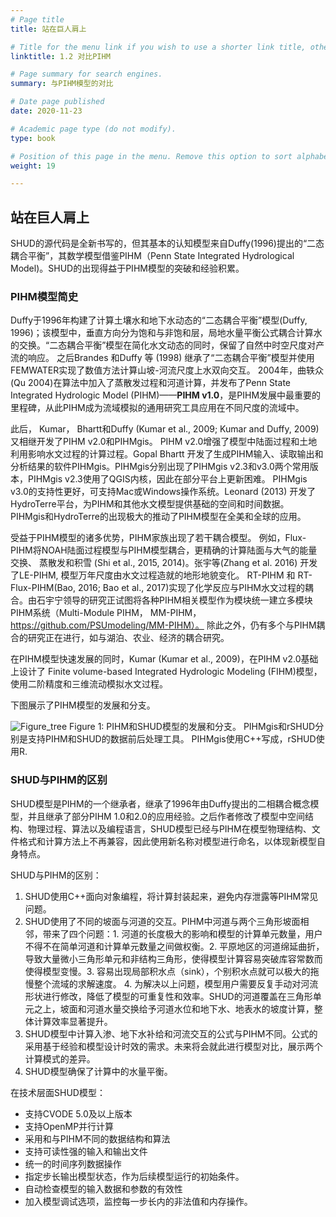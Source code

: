 ```yaml
---
# Page title
title: 站在巨人肩上

# Title for the menu link if you wish to use a shorter link title, otherwise remove this option.
linktitle: 1.2 对比PIHM

# Page summary for search engines.
summary: 与PIHM模型的对比

# Date page published
date: 2020-11-23

# Academic page type (do not modify).
type: book

# Position of this page in the menu. Remove this option to sort alphabetically.
weight: 19

---
```


## 站在巨人肩上

SHUD的源代码是全新书写的，但其基本的认知模型来自Duffy(1996)提出的“二态耦合平衡”，其数学模型借鉴PIHM（Penn State Integrated Hydrological Model)。SHUD的出现得益于PIHM模型的突破和经验积累。

### PIHM模型简史

Duffy于1996年构建了计算土壤水和地下水动态的“二态耦合平衡”模型(Duffy, 1996)；该模型中，垂直方向分为饱和与非饱和层，局地水量平衡公式耦合计算水的交换。“二态耦合平衡”模型在简化水文动态的同时，保留了自然中时空尺度对产流的响应。 之后Brandes 和Duffy 等 (1998) 继承了“二态耦合平衡”模型并使用FEMWATER实现了数值方法计算山坡-河流尺度上水双向交互。 2004年，曲轶众(Qu 2004)在算法中加入了蒸散发过程和河道计算，并发布了Penn State Integrated Hydrologic Model (PIHM)——**PIHM v1.0**，是PIHM发展中最重要的里程碑，从此PIHM成为流域模拟的通用研究工具应用在不同尺度的流域中。

此后， Kumar， Bhartt和Duffy (Kumar et al., 2009; Kumar and Duffy, 2009) 又相继开发了PIHM v2.0和PIHMgis。 PIHM v2.0增强了模型中陆面过程和土地利用影响水文过程的计算过程。Gopal Bhartt 开发了生成PIHM输入、读取输出和分析结果的软件PIHMgis。PIHMgis分别出现了PIHMgis v2.3和v3.0两个常用版本，PIHMgis v2.3使用了QGIS内核，因此在部分平台上更新困难。 PIHMgis v3.0的支持性更好，可支持Mac或Windows操作系统。Leonard (2013) 开发了HydroTerre平台，为PIHM和其他水文模型提供基础的空间和时间数据。 PIHMgis和HydroTerre的出现极大的推动了PIHM模型在全美和全球的应用。

受益于PIHM模型的诸多优势，PIHM家族出现了若干耦合模型。 例如，Flux-PIHM将NOAH陆面过程模型与PIHM模型耦合，更精确的计算陆面与大气的能量交换、 蒸散发和积雪 (Shi et al., 2015, 2014)。张宇等(Zhang et al. 2016) 开发了LE-PIHM, 模型万年尺度由水文过程造就的地形地貌变化。 RT-PIHM 和 RT-Flux-PIHM(Bao, 2016; Bao et al., 2017)实现了化学反应与PIHM水文过程的耦合。由石宇宁领导的研究正试图将各种PIHM相关模型作为模块统一建立多模块PIHM系统（Multi-Module PIHM， MM-PIHM， https://github.com/PSUmodeling/MM-PIHM）。 除此之外，仍有多个与PIHM耦合的研究正在进行，如与湖泊、农业、经济的耦合研究。

在PIHM模型快速发展的同时，Kumar (Kumar et al., 2009)，在PIHM v2.0基础上设计了 Finite volume-based Integrated Hydrologic Modeling (FIHM)模型，使用二阶精度和三维流动模拟水文过程。

下图展示了PIHM模型的发展和分支。

![Figure_tree](/media/Figure_tree.png)
Figure 1: PIHM和SHUD模型的发展和分支。 PIHMgis和rSHUD分别是支持PIHM和SHUD的数据前后处理工具。 PIHMgis使用C++写成，rSHUD使用R.

### SHUD与PIHM的区别

SHUD模型是PIHM的一个继承者，继承了1996年由Duffy提出的二相耦合概念模型，并且继承了部分PIHM 1.0和2.0的应用经验。之后作者修改了模型中空间结构、物理过程、算法以及编程语言，SHUD模型已经与PIHM在模型物理结构、文件格式和计算方法上不再兼容，因此使用新名称对模型进行命名，以体现新模型自身特点。

SHUD与PIHM的区别：

1. SHUD使用C++面向对象编程，将计算封装起来，避免内存泄露等PIHM常见问题。
2. SHUD使用了不同的坡面与河道的交互。PIHM中河道与两个三角形坡面相邻，带来了四个问题：1. 河道的长度极大的影响和模型的计算单元数量，用户不得不在简单河道和计算单元数量之间做权衡。2. 平原地区的河道绵延曲折，导致大量微小三角形单元和非结构三角形，使得模型计算容易突破库容常数而使得模型变慢。3. 容易出现局部积水点（sink），个别积水点就可以极大的拖慢整个流域的求解速度。 4. 为解决以上问题，模型用户需要反复手动对河流形状进行修改，降低了模型的可重复性和效率。SHUD的河道覆盖在三角形单元之上，坡面和河道水量交换给予河道水位和地下水、地表水的坡度计算，整体计算效率显著提升。
3. SHUD模型中计算入渗、地下水补给和河流交互的公式与PIHM不同。公式的采用基于经验和模型设计时效的需求。未来将会就此进行模型对比，展示两个计算模式的差异。
4. SHUD模型确保了计算中的水量平衡。

在技术层面SHUD模型：

- 支持CVODE 5.0及以上版本
- 支持OpenMP并行计算
- 采用和与PIHM不同的数据结构和算法
- 支持可读性强的输入和输出文件
- 统一的时间序列数据操作
- 指定步长输出模型状态，作为后续模型运行的初始条件。
- 自动检查模型的输入数据和参数的有效性
- 加入模型调试选项，监控每一步长内的非法值和内存操作。
